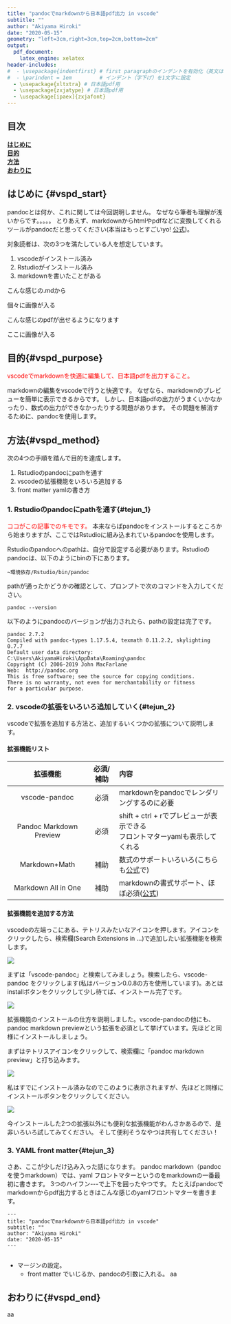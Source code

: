 ```yaml
---
title: "pandocでmarkdownから日本語pdf出力 in vscode"
subtitle: ""
author: "Akiyama Hiroki"
date: "2020-05-15"
geometry: "left=3cm,right=3cm,top=2cm,bottom=2cm"
output:
  pdf_document: 
    latex_engine: xelatex 
header-includes: 
#  - \usepackage{indentfirst} # first paragraphのインデントを有効化（英文はインデントが不要のため）
#  - \parindent = 1em         # インデント（字下げ）を1文字に設定
  - \usepackage{xltxtra} # 日本語pdf用
  - \usepackage{zxjatype} # 日本語pdf用
  - \usepackage[ipaex]{zxjafont}  
---
```


## 目次

[**はじめに**](#vspd_start)  
[**目的**](#vspd_purpose)  
[**方法**](#vspd_method)  
[**おわりに**](#vspd_end)

## はじめに {#vspd_start}

pandocとは何か、これに関しては今回説明しません。
なぜなら筆者も理解が浅いからです。。。。。
とりあえず、markdownからhtmlやpdfなどに変換してくれるツールがpandocだと思ってください(本当はもっとすごいyo! [公式](https://pandoc-doc-ja.readthedocs.io/ja/latest/users-guide.html))。

対象読者は、次の3つを満たしている人を想定しています。

1. vscodeがインストール済み
2. Rstudioがインストール済み
3. markdownを書いたことがある

こんな感じの.mdから

個々に画像が入る

こんな感じのpdfが出せるようになります

ここに画像が入る  

## 目的{#vspd_purpose}

<font color="red">
vscodeでmarkdownを快適に編集して、日本語pdfを出力すること。
</font>

markdownの編集をvscodeで行うと快適です。
なぜなら、markdownのプレビューを簡単に表示できるからです。
しかし、日本語pdfの出力がうまくいかなかったり、数式の出力ができなかったりする問題があります。
その問題を解消するために、pandocを使用します。


## 方法{#vspd_method}

次の4つの手順を踏んで目的を達成します。

1. Rstudioのpandocにpathを通す
2. vscodeの拡張機能をいろいろ追加する
3. front matter yamlの書き方

### 1. Rstudioのpandocにpathを通す{#tejun_1}

<font color="red">
ココがこの記事でのキモです。
</font>
本来ならばpandocをインストールするところから始まりますが、ここではRstudioに組み込まれているpandocを使用します。

Rstudioのpandocへのpathは、自分で設定する必要があります。Rstudioのpandocは、以下のようにbinの下にあります。

```
~環境依存/Rstudio/bin/pandoc
```

pathが通ったかどうかの確認として、プロンプトで次のコマンドを入力してください。

```
pandoc --version
```

以下のようにpandocのバージョンが出力されたら、pathの設定は完了です。

```
pandoc 2.7.2
Compiled with pandoc-types 1.17.5.4, texmath 0.11.2.2, skylighting 0.7.7
Default user data directory: C:\Users\AkiyamaHiroki\AppData\Roaming\pandoc
Copyright (C) 2006-2019 John MacFarlane
Web:  http://pandoc.org
This is free software; see the source for copying conditions.
There is no warranty, not even for merchantability or fitness
for a particular purpose.
```

### 2. vscodeの拡張をいろいろ追加していく{#tejun_2}

vscodeで拡張を追加する方法と、追加するいくつかの拡張について説明します。

#### 拡張機能リスト

|拡張機能|必須/補助|内容|
| :---: | :---: | :--- |
|vscode-pandoc|必須|markdownをpandocでレンダリングするのに必要|
|Pandoc Markdown Preview|必須|shift + ctrl + rでプレビューが表示できる<br>フロントマターyamlも表示してくれる|
|Markdown+Math|補助|数式のサポートいろいろ(こちらも[公式](https://marketplace.visualstudio.com/items?itemName=goessner.mdmath)で)|
|Markdown All in One|補助|markdownの書式サポート、ほぼ必須([公式](https://marketplace.visualstudio.com/items?itemName=yzhang.markdown-all-in-one))|



#### 拡張機能を追加する方法  


vscodeの左端っこにある、テトリスみたいなアイコンを押します。アイコンをクリックしたら、検索欄(Search Extensions in ...)で追加したい拡張機能を検索します。

![](https://github.com/rene-hiroki/my_trivial/blob/master/picture/04pic/kakucho.png?raw=true)


まずは「vscode-pandoc」と検索してみましょう。検索したら、vscode-pandoc をクリックします(私はバージョン0.0.8の方を使用しています)。あとはinstallボタンをクリックして少し待てば、インストール完了です。


![](https://github.com/rene-hiroki/my_trivial/blob/master/picture/04pic/vscode-pandoc.png?raw=true)


拡張機能のインストールの仕方を説明しました。vscode-pandocの他にも、pandoc markdown previewという拡張を必須として挙げています。先ほどと同様にインストールしましょう。

まずはテトリスアイコンをクリックして、検索欄に「pandoc markdown preview」と打ち込みます。

![](https://github.com/rene-hiroki/my_trivial/blob/master/picture/04pic/kakucho.png?raw=true)


私はすでにインストール済みなのでこのように表示されますが、先ほどと同様にインストールボタンをクリックしてください。

![](https://github.com/rene-hiroki/my_trivial/blob/master/picture/04pic/pandoc-markdown-preview.png?raw=true)


今インストールした2つの拡張以外にも便利な拡張機能がわんさかあるので、是非いろいろ試してみてください。
そして便利そうなやつは共有してください！



### 3. YAML front matter{#tejun_3}

さあ、ここが少しだけ込み入った話になります。
pandoc markdown（pandocを使うmarkdown）では、yaml フロントマターというのをmarkdownの一番最初に書きます。
3つのハイフン---で上下を囲ったやつです。
たとえばpandocでmarkdownからpdf出力するときはこんな感じのyamlフロントマターを書きます。

```
---
title: "pandocでmarkdownから日本語pdf出力 in vscode"
subtitle: ""
author: "Akiyama Hiroki"
date: "2020-05-15"
---


```


* マージンの設定。
  * front matter でいじるか、pandocの引数に入れる。
aa


## おわりに{#vspd_end}

aa

